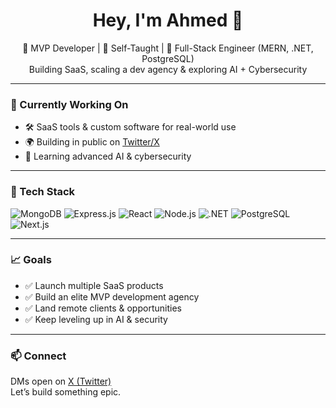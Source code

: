 <h1 align="center">Hey, I'm Ahmed 👋</h1>

<p align="center">
  🚀 MVP Developer | 🧠 Self-Taught | 🔧 Full-Stack Engineer (MERN, .NET, PostgreSQL)  
  <br/>
  Building SaaS, scaling a dev agency & exploring AI + Cybersecurity
</p>

---

### 🚧 Currently Working On

- 🛠️ SaaS tools & custom software for real-world use
- 🌍 Building in public on [Twitter/X](https://x.com/)
- 🧠 Learning advanced AI & cybersecurity

---

### 🧰 Tech Stack

![MongoDB](https://img.shields.io/badge/-MongoDB-4EA94B?style=flat&logo=mongodb&logoColor=white)
![Express.js](https://img.shields.io/badge/-Express.js-000000?style=flat&logo=express&logoColor=white)
![React](https://img.shields.io/badge/-React-61DAFB?style=flat&logo=react&logoColor=white)
![Node.js](https://img.shields.io/badge/-Node.js-339933?style=flat&logo=node.js&logoColor=white)
![.NET](https://img.shields.io/badge/-.NET-512BD4?style=flat&logo=dotnet&logoColor=white)
![PostgreSQL](https://img.shields.io/badge/-PostgreSQL-336791?style=flat&logo=postgresql&logoColor=white)
![Next.js](https://img.shields.io/badge/-Next.js-000000?style=flat&logo=next.js&logoColor=white)

---

### 📈 Goals

- ✅ Launch multiple SaaS products
- ✅ Build an elite MVP development agency
- ✅ Land remote clients & opportunities
- ✅ Keep leveling up in AI & security

---

### 📫 Connect

DMs open on [X (Twitter)](https://x.com/)  
Let’s build something epic.
